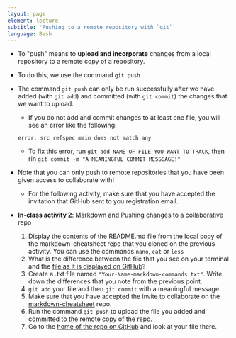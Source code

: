 ```yaml
---
layout: page
element: lecture
subtitle: 'Pushing to a remote repository with `git`'
language: Bash
---
```


- To "push" means to **upload and incorporate** changes from a local repository to a remote copy of a repository.
- To do this, we use the command `git push`
- The command `git push` can only be run successfully after we have added (with `git add`) and committed (with `git commit`) the changes that we want to upload.
  - If you do not add and commit changes to at least one file, you will see an error like the following:
  ```
  error: src refspec main does not match any
  ```
  - To fix this error, run `git add NAME-OF-FILE-YOU-WANT-TO-TRACK`, then rin `git commit -m "A MEANINGFUL COMMIT MESSSAGE!"`
- Note that you can only push to remote repositories that you have been given access to collaborate with!
  - For the following activity, make sure that you have accepted the invitation that GitHub sent to you registration email.

- **In-class activity 2**: Markdown and Pushing changes to a collaborative repo
  1. Display the contents of the README.md file from the local copy of the markdown-cheatsheet repo that you cloned on the previous activity. You can use the commands `nano`, `cat` or `less`
  1. What is the difference between the file that you see on your terminal and the [file as it is displayed on GitHub](https://github.com/LunaSare/markdown-cheatsheet#readme)?
  1. Create a .txt file named `"Your-Name-markdown-commands.txt"`. Write down the differences that you note from the previous point.
  1. `git add` your file and then `git commit` with a meaningful message.
  1. Make sure that you have accepted the invite to collaborate on the [markdown-cheatsheet](https://github.com/LunaSare/markdown-cheatsheet) repo.
  1. Run the command `git push` to upload the file you added and committed to the remote copy of the repo.
  1. Go to the [home of the repo on GitHub](https://github.com/LunaSare/markdown-cheatsheet) and look at your file there.


<!-- Answer: Text is intermixed with markup instructions or symbols -->
